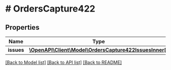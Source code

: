 # # OrdersCapture422

## Properties

Name | Type | Description | Notes
------------ | ------------- | ------------- | -------------
**issues** | [**\OpenAPI\Client\Model\OrdersCapture422IssuesInner[]**](OrdersCapture422IssuesInner.md) |  | [optional]

[[Back to Model list]](../../README.md#models) [[Back to API list]](../../README.md#endpoints) [[Back to README]](../../README.md)
